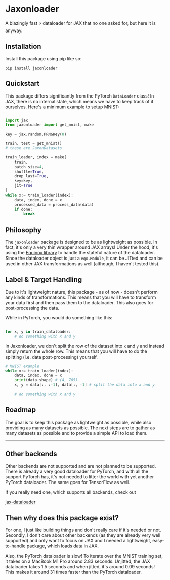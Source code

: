 # Jaxonloader

A blazingly fast ⚡️ dataloader for JAX that no one asked for, but here it is anyway.

## Installation

Install this package using pip like so:

```
pip install jaxonloader
```

## Quickstart

This package differs significantly from the PyTorch `DataLoader` class! In JAX,
there is no internal state, which means we have to keep track of it ourselves. Here's
a minimum example to setup MNIST:

```python

import jax
from jaxonloader import get_mnist, make

key = jax.random.PRNGKey(0)

train, test = get_mnist()
# these are JaxonDatasets

train_loader, index = make(
    train,
    batch_size=4,
    shuffle=True,
    drop_last=True,
    key=key,
    jit=True
)
while x:= train_loader(index):
    data, index, done = x
    processed_data = process_data(data)
    if done:
        break

```

## Philosophy

The `jaxonloader` package is designed to be as lightweight as possible. In fact, it's
only a very thin wrapper around JAX arrays! Under the hood, it's using
the [Equinox library](https://github.com/Patrick-Kidger/equinox) to handle the
stateful nature of the dataloader. Since the dataloader object is just a `eqx.Module`, it
can be JITted and can be used in other JAX transformations as well (although, I haven't tested this).

## Label & Target Handling

Due to it's lightweight nature, this package - as of now - doesn't perform any kinds of transformations. This means that you will have to transform your data first and then pass them to the dataloader. 
This also goes for post-processing the data. 

While in PyTorch, you would do something like this:

```python 

for x, y in train_dataloader:
    # do something with x and y

```

In Jaxonloader, we don't split the row of the dataset into `x` and `y` and instead 
simply return the whole row. This means that you will have to do the splitting (i.e. data post-processing) yourself. 

```python
# MNIST example
while x:= train_loader(index):
    data, index, done = x
    print(data.shape) # (4, 785)
    x, y = data[:, :-1], data[:, -1] # split the data into x and y

    # do something with x and y
```

## Roadmap

The goal is to keep this package as lightweight as possible, while also providing as 
many datasets as possible. The next steps are to gather as many datasets as possible 
and to provide a simple API to load them.

---

## Other backends

Other backends are not supported and are not planned to be supported. There is already
a very good dataloader for PyTorch, and with all the support PyTorch has, it's not
needed to litter the world with yet another PyTorch dataloader. The same goes for TensorFlow as well.

If you really need one, which supports all backends, check out

[jax-dataloader](https://github.com/BirkhoffG/jax-dataloader)

## Then why does this package exist?

For one, I just like building things and don't really care if it's needed or not. Secondly,
I don't care about other backends (as they are already very well supported) and only want to
focus on JAX and I needed a lightweight, easy-to-handle package, which loads data in JAX.

Also, the PyTorch dataloader is slow! To iterate over the MNIST training set, it takes
on a MacBook M1 Pro around 2.83 seconds. Unjitted, the JAX dataloader takes 1.5 seconds and
when jitted, it's around 0.09 seconds! This makes it around 31 times faster than the PyTorch dataloader.
